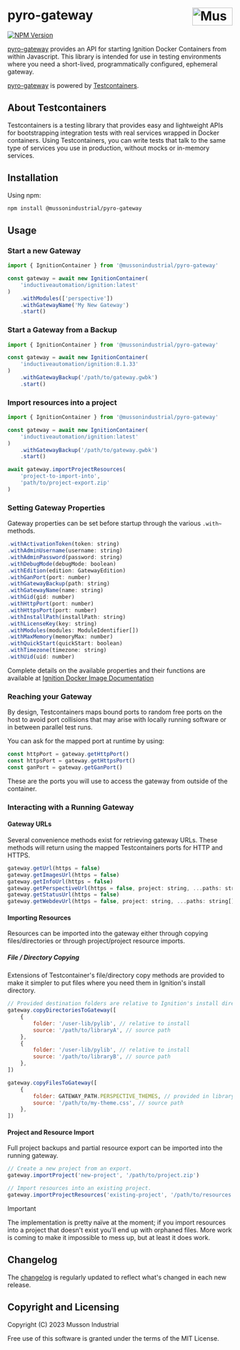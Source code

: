 # pyro-gateway [<img src="https://cdn.mussonindustrial.com/files/public/images/emblem.svg" alt="Musson Industrial Logo" width="90" height="40" align="right">][pyro]

[![NPM Version][npm-img]][npm-url]

[pyro-gateway] provides an API for starting Ignition Docker Containers from within Javascript.
This library is intended for use in testing environments where you need a short-lived, programmatically configured, ephemeral gateway.

[pyro-gateway] is powered by [Testcontainers].

## About Testcontainers

Testcontainers is a testing library that provides easy and lightweight APIs for bootstrapping integration tests with real services wrapped in Docker containers. Using Testcontainers, you can write tests that talk to the same type of services you use in production, without mocks or in-memory services.

## Installation

Using npm:

```sh
npm install @mussonindustrial/pyro-gateway
```

## Usage

### Start a new Gateway

```js
import { IgnitionContainer } from '@mussonindustrial/pyro-gateway'

const gateway = await new IgnitionContainer(
    'inductiveautomation/ignition:latest'
)
    .withModules(['perspective'])
    .withGatewayName('My New Gateway')
    .start()
```

### Start a Gateway from a Backup

```js
import { IgnitionContainer } from '@mussonindustrial/pyro-gateway'

const gateway = await new IgnitionContainer(
    'inductiveautomation/ignition:8.1.33'
)
    .withGatewayBackup('/path/to/gateway.gwbk')
    .start()
```

### Import resources into a project

```js
import { IgnitionContainer } from '@mussonindustrial/pyro-gateway'

const gateway = await new IgnitionContainer(
    'inductiveautomation/ignition:latest'
)
    .withGatewayBackup('/path/to/gateway.gwbk')
    .start()

await gateway.importProjectResources(
    'project-to-import-into',
    'path/to/project-export.zip'
)
```

### Setting Gateway Properties

Gateway properties can be set before startup through the various `.with~` methods.

```js
.withActivationToken(token: string)
.withAdminUsername(username: string)
.withAdminPassword(password: string)
.withDebugMode(debugMode: boolean)
.withEdition(edition: GatewayEdition)
.withGanPort(port: number)
.withGatewayBackup(path: string)
.withGatewayName(name: string)
.withGid(gid: number)
.withHttpPort(port: number)
.withHttpsPort(port: number)
.withInstallPath(installPath: string)
.withLicenseKey(key: string)
.withModules(modules: ModuleIdentifier[])
.withMaxMemory(memoryMax: number)
.withQuickStart(quickStart: boolean)
.withTimezone(timezone: string)
.withUid(uid: number)
```

Complete details on the available properties and their functions are available at [Ignition Docker Image Documentation]

### Reaching your Gateway

By design, Testcontainers maps bound ports to random free ports on the host to avoid port collisions that may arise with locally running software or in between parallel test runs.

You can ask for the mapped port at runtime by using:

```js
const httpPort = gateway.getHttpPort()
const httpsPort = gateway.getHttpsPort()
const ganPort = gateway.getGanPort()
```

These are the ports you will use to access the gateway from outside of the container.

### Interacting with a Running Gateway

#### Gateway URLs

Several convenience methods exist for retrieving gateway URLs.
These methods will return using the mapped Testcontainers ports for HTTP and HTTPS.

```js
gateway.getUrl(https = false)
gateway.getImagesUrl(https = false)
gateway.getInfoUrl(https = false)
gateway.getPerspectiveUrl(https = false, project: string, ...paths: string[])
gateway.getStatusUrl(https = false)
gateway.getWebdevUrl(https = false, project: string, ...paths: string[])
```

#### Importing Resources

Resources can be imported into the gateway either through copying files/directories or through project/project resource imports.

##### File / Directory Copying

Extensions of Testcontainer's file/directory copy methods are provided to make it simpler to put files where you need them in Ignition's install directory.

```js
// Provided destination folders are relative to Ignition's install directory.
gateway.copyDirectoriesToGateway([
    {
        folder: '/user-lib/pylib', // relative to install
        source: '/path/to/libraryA', // source path
    },
    {
        folder: '/user-lib/pylib', // relative to install
        source: '/path/to/libraryB', // source path
    },
])

gateway.copyFilesToGateway([
    {
        folder: GATEWAY_PATH.PERSPECTIVE_THEMES, // provided in library
        source: '/path/to/my-theme.css', // source path
    },
])
```

#### Project and Resource Import

Full project backups and partial resource export can be imported into the running gateway.

```js
// Create a new project from an export.
gateway.importProject('new-project', '/path/to/project.zip')

// Import resources into an existing project.
gateway.importProjectResources('existing-project', '/path/to/resources.zip')
```

> [!IMPORTANT]
> The implementation is pretty naïve at the moment; if you import resources into a project that doesn't exist you'll end up with orphaned files.
> More work is coming to make it impossible to mess up, but at least it does work.

## Changelog

The [changelog](https://github.com/mussonindustrial/pyro/blob/main/packages/pyro-gateway/CHANGELOG.md) is regularly updated to reflect what's changed in each new release.

## Copyright and Licensing

Copyright (C) 2023 Musson Industrial

Free use of this software is granted under the terms of the MIT License.

[npm-img]: https://img.shields.io/npm/v/@mussonindustrial/pyro-gateway.svg
[npm-url]: https://www.npmjs.com/package/@mussonindustrial/pyro-gateway
[pyro]: https://github.com/mussonindustrial/pyro
[pyro-gateway]: https://github.com/mussonindustrial/pyro/tree/main/packages/pyro-gateway
[Testcontainers]: https://node.testcontainers.org/
[Ignition Docker Image Documentation]: https://docs.inductiveautomation.com/display/DOC81/Docker+Image
